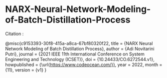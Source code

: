 # NARX-Neural-Network-Modeling-of-Batch-Distillation-Process
Citation : 

@misc{c9153393-30f8-415a-a8ca-67bf80320f22,
  title = {NARX Neural Network Modeling of Batch Distillation Process},
  author = {Adi Novitarini Putri},
   journal = {2021 IEEE 11th International Conference on System Engineering and Technology (ICSET)},
  doi = {10.24433/CO.6272544.v1}, 
  howpublished = {\url{https://www.codeocean.com/}},
  year = 2022,
  month = {11},
  version = {v1}
}
